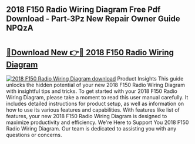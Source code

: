 ## 2018 F150 Radio Wiring Diagram Free Pdf Download - Part-3Pz New Repair Owner Guide NPQzA

# <h2><a href="http://dfo1gdy.blite.top/?on=2018+F150+Radio+Wiring+Diagram">🔗Download New 👉🔴 2018 F150 Radio Wiring Diagram</a></h2>

[![2018 F150 Radio Wiring Diagram download](https://i.imgur.com/lujVjoI.png)](http://dfo1gdy.blite.top/?on=2018+F150+Radio+Wiring+Diagram)
Product Insights This guide unlocks the hidden potential of your new 2018 F150 Radio Wiring Diagram with insightful tips and tricks. To get started with your 2018 F150 Radio Wiring Diagram, please take a moment to read this user manual carefully. It includes detailed instructions for product setup, as well as information on how to use its various features and capabilities. With features like list of features, your new 2018 F150 Radio Wiring Diagram is designed to maximize productivity and efficiency. We're Here to Support You 2018 F150 Radio Wiring Diagram. Our team is dedicated to assisting you with any questions or concerns.
